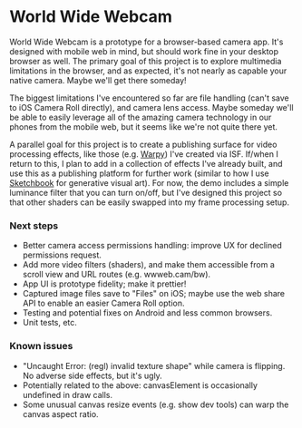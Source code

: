 # World Wide Webcam

World Wide Webcam is a prototype for a browser-based camera app. It's designed with mobile web in mind, but should work fine in your desktop browser as well. The primary goal of this project is to explore multimedia limitations in the browser, and as expected, it's not nearly as capable your native camera. Maybe we'll get there someday!

The biggest limitations I've encountered so far are file handling (can't save to iOS Camera Roll directly), and camera lens access. Maybe someday we'll be able to easily leverage all of the amazing camera technology in our phones from the mobile web, but it seems like we're not quite there yet.

A parallel goal for this project is to create a publishing surface for video processing effects, like those (e.g. [Warpy](https://editor.isf.video/shaders/624d2c75fa14610014854058)) I've created via ISF. If/when I return to this, I plan to add in a collection of effects I've already built, and use this as a publishing platform for further work (similar to how I use [Sketchbook](https://sketchbook.flatpickles.com/) for generative visual art). For now, the demo includes a simple luminance filter that you can turn on/off, but I've designed this project so that other shaders can be easily swapped into my frame processing setup.

### Next steps

- Better camera access permissions handling: improve UX for declined permissions request.
- Add more video filters (shaders), and make them accessible from a scroll view and URL routes (e.g. wwweb.cam/bw).
- App UI is prototype fidelity; make it prettier!
- Captured image files save to "Files" on iOS; maybe use the web share API to enable an easier Camera Roll option.
- Testing and potential fixes on Android and less common browsers.
- Unit tests, etc.

### Known issues

- "Uncaught Error: (regl) invalid texture shape" while camera is flipping. No adverse side effects, but it's ugly.
- Potentially related to the above: canvasElement is occasionally undefined in draw calls.
- Some unusual canvas resize events (e.g. show dev tools) can warp the canvas aspect ratio.

